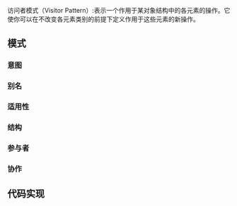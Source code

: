 访问者模式（Visitor Pattern）:表示一个作用于某对象结构中的各元素的操作。它使你可以在不改变各元素类别的前提下定义作用于这些元素的新操作。

## 模式

### 意图

### 别名

### 适用性

### 结构

### 参与者

### 协作

## 代码实现